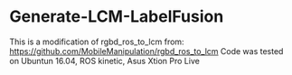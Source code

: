# Generate-LCM-LabelFusion
This is a modification of rgbd_ros_to_lcm from:
https://github.com/MobileManipulation/rgbd_ros_to_lcm
Code was tested on Ubuntun 16.04, ROS kinetic, Asus Xtion Pro Live
